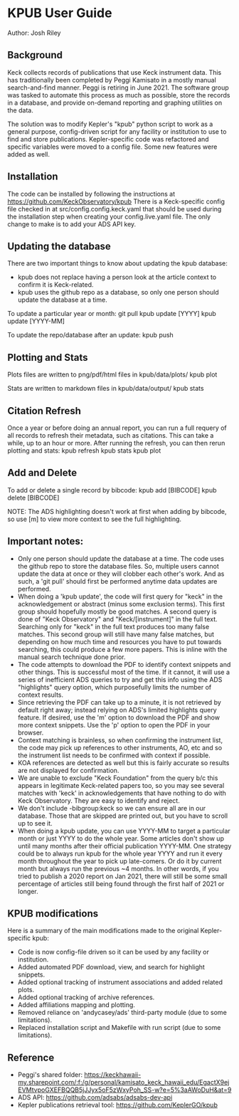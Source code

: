 # KPUB User Guide
Author: Josh Riley


## Background
Keck collects records of publications that use Keck instrument data.  This has traditionally been completed by Peggi Kamisato in a mostly manual search-and-find manner.  Peggi is retiring in June 2021.  The software group was tasked to automate this process as much as possible, store the records in a database, and provide on-demand reporting and graphing utilities on the data.

The solution was to modify Kepler's "kpub" python script to work as a general purpose, config-driven script for any facility or institution to use to find and store publications.  Kepler-specific code was refactored and specific variables were moved to a config file.  Some new features were added as well.  



## Installation
The code can be installed by following the instructions at https://github.com/KeckObservatory/kpub
There is a Keck-specific config file checked in at src/config.config.keck.yaml that should be used during the installation step when creating your config.live.yaml file.  The only change to make is to add your ADS API key.


## Updating the database
There are two important things to know about updating the kpub database:
- kpub does not replace having a person look at the article context to confirm it is Keck-related.  
- kpub uses the github repo as a database, so only one person should update the database at a time.

To update a particular year or month:
    git pull
    kpub update [YYYY]
    kpub update [YYYY-MM]

To update the repo/database after an update:
    kpub push


## Plotting and Stats
Plots files are written to png/pdf/html files in kpub/data/plots/
    kpub plot

Stats are written to markdown files in kpub/data/output/
    kpub stats


## Citation Refresh
Once a year or before doing an annual report, you can run a full requery of all records to refresh their metadata, such as citations.  This can take a while, up to an hour or more.  After running the refresh, you can then rerun plotting and stats:
    kpub refresh
    kpub stats
    kpub plot


## Add and Delete
To add or delete a single record by bibcode:
    kpub add [BIBCODE] 
    kpub delete [BIBCODE] 

NOTE: The ADS highlighting doesn't work at first when adding by bibcode, so use [m] to view more context to see the full highlighting.


## Important notes:
- Only one person should update the database at a time.  The code uses the github repo to store the database files. So, multiple users cannot update the data at once or they will clobber each other's work.  And as such, a 'git pull' should first be performed anytime data updates are performed.
- When doing a 'kpub update', the code will first query for "keck" in the acknowledgement or abstract (minus some exclusion terms).  This first group should hopefully mostly be good matches.  A second query is done of "Keck Observatory" and "Keck/[instrument]" in the full text.  Searching only for "keck" in the full text produces too many false matches.  This second group will still have many false matches, but depending on how much time and resources you have to put towards searching, this could produce a few more papers.  This is inline with the manual search technique done prior.
- The code attempts to download the PDF to identify context snippets and other things.  This is successful most of the time. If it cannot, it will use a series of inefficient ADS queries to try and get this info using the ADS "highlights" query option, which purposefully limits the number of context results.
- Since retrieving the PDF can take up to a minute, it is not retrieved by default right away; instead relying on ADS's limited highlights query feature.  If desired, use the 'm' option to download the PDF and show more context snippets.  Use the 'p' option to open the PDF in your browser.
- Context matching is brainless, so when confirming the instrument list, the code may pick up references to other instruments, AO, etc and so the instrument list needs to be confirmed with context if possible.
- KOA references are detected as well but this is fairly accurate so results are not displayed for confirmation. 
- We are unable to exclude "Keck Foundation" from the query b/c this appears in legitimate Keck-related papers too, so you may see several matches with 'keck' in acknowledgements that have nothing to do with Keck Observatory.  They are easy to identify and reject.
- We don't include -bibgroup:keck so we can ensure all are in our database.  Those that are skipped are printed out, but you have to scroll up to see it.
- When doing a kpub update, you can use YYYY-MM to target a particular month or just YYYY to do the whole year.  Some articles don't show up until many months after their official publication YYYY-MM.  One strategy could be to always run kpub for the whole year YYYY and run it every month throughout the year to pick up late-comers.  Or do it by current month but always run the previous ~4 months.  In other words, if you tried to publish a 2020 report on Jan 2021, there will still be some small percentage of articles still being found through the first half of 2021 or longer.



## KPUB modifications
Here is a summary of the main modifications made to the original Kepler-specific kpub:

- Code is now config-file driven so it can be used by any facility or institution.
- Added automated PDF download, view, and search for highlight snippets.
- Added optional tracking of instrument associations and added related plots.
- Added optional tracking of archive references.
- Added affiliations mapping and plotting.
- Removed reliance on 'andycasey/ads' third-party module (due to some limitations).
- Replaced installation script and Makefile with run script (due to some limitations).


## Reference
- Peggi's shared folder:
https://keckhawaii-my.sharepoint.com/:f:/g/personal/kamisato_keck_hawaii_edu/EgactX9ejEVMtvpoGXEFBQQB5jJJyx5oF5zWxyPoh_SS-w?e=5%3aAWoDuH&at=9
- ADS API:
https://github.com/adsabs/adsabs-dev-api
- Kepler publications retrieval tool: 
https://github.com/KeplerGO/kpub

